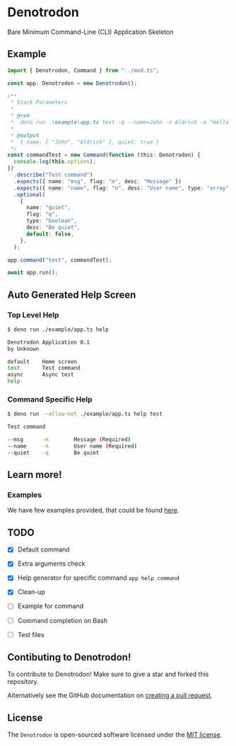 # Denotrodon

Bare Minimum Command-Line (CLI) Application Skeleton

## Example

```ts
import { Denotrodon, Command } from "../mod.ts";

const app: Denotrodon = new Denotrodon();

/**
 * Stack Parameters
 *
 * @run
 *  deno run .\example\app.ts test -q --name=John -n Aldrich -m "Hello Deno!"
 *
 * @output
 *  { name: [ "John", "Aldrich" ], quiet: true }
 */
const commandTest = new Command(function (this: Denotrodon) {
  console.log(this.options);
})
  .describe("Test command")
  .expects({ name: "msg", flag: "m", desc: "Message" })
  .expects({ name: "name", flag: "n", desc: "User name", type: "array" })
  .optional(
    {
      name: "quiet",
      flag: "q",
      type: "boolean",
      desc: "Be quiet",
      default: false,
    },
  );

app.command("test", commandTest);

await app.run();

```

## Auto Generated Help Screen

### Top Level Help
```sh
$ deno run ./example/app.ts help

Denotrodon Application 0.1
by Unknown

default    Home screen
test       Test command
async      Async test
help
```

### Command Specific Help
```sh
$ deno run --allow-net ./example/app.ts help test

Test command

--msg      -m        Message (Required)
--name     -n        User name (Required)
--quiet    -q        Be quiet
```

## Learn more!

### Examples

We have few examples provided, that could be found [here](https://github.com/jabernardo/denotrodon/tree/master/example).

## TODO

- [x] Default command
- [x] Extra arguments check
- [x] Help generator for specific command `app help command`
- [x] Clean-up
- [ ] Example for command
- [ ] Command completion on Bash
- [ ] Test files


## Contibuting to Denotrodon!
To contribute to Denotrodon! Make sure to give a star and forked this repository.

Alternatively see the GitHub documentation on [creating a pull request](https://help.github.com/en/github/collaborating-with-issues-and-pull-requests/creating-a-pull-request).

## License
The `Denotrodon` is open-sourced software licensed under the [MIT license](http://opensource.org/licenses/MIT).

